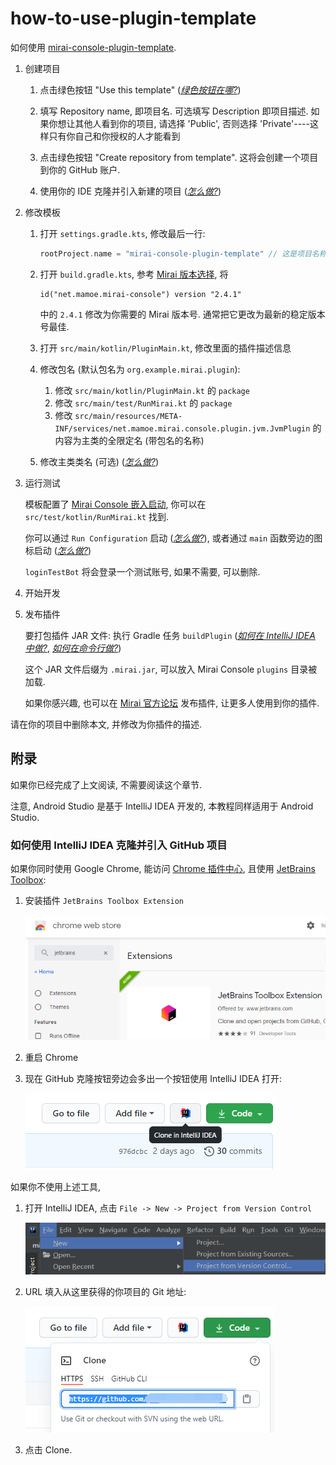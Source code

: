 # how-to-use-plugin-template

如何使用 [mirai-console-plugin-template](https://github.com/project-mirai/mirai-console-plugin-template).

1. 创建项目
   1. 点击绿色按钮 "Use this template" (*[绿色按钮在哪?](.github/WhereIsTheGreenButton.png)*)

   2. 填写 Repository name, 即项目名. 可选填写 Description 即项目描述.
      如果你想让其他人看到你的项目, 请选择 'Public', 否则选择 'Private'----这样只有你自己和你授权的人才能看到

   3. 点击绿色按钮 "Create repository from template". 这将会创建一个项目到你的 GitHub 账户.

   4. 使用你的 IDE 克隆并引入新建的项目 (*[怎么做?](#如何使用-intellij-idea-克隆并引入-github-项目)*)

2. 修改模板
   1. 打开 `settings.gradle.kts`, 修改最后一行:
      ```kotlin
      rootProject.name = "mirai-console-plugin-template" // 这是项目名称, 修改为你自己的.
      ```

   2. 打开 `build.gradle.kts`, 参考 [Mirai 版本选择](https://github.com/mamoe/mirai/blob/dev/docs/ConfiguringProjects.md), 将
      ```
      id("net.mamoe.mirai-console") version "2.4.1"
      ```
      中的 `2.4.1` 修改为你需要的 Mirai 版本号. 通常把它更改为最新的稳定版本号最佳.

   3. 打开 `src/main/kotlin/PluginMain.kt`, 修改里面的插件描述信息
   4. 修改包名 (默认包名为 `org.example.mirai.plugin`):
      1. 修改 `src/main/kotlin/PluginMain.kt` 的 `package`
      2. 修改 `src/main/test/RunMirai.kt` 的 `package`
      3. 修改 `src/main/resources/META-INF/services/net.mamoe.mirai.console.plugin.jvm.JvmPlugin` 的内容为主类的全限定名 (带包名的名称)
   5. 修改主类类名 (可选) (*[怎么做?](.github/HowToRename.png)*)

3. 运行测试

   模板配置了 [Mirai Console 嵌入启动][嵌入启动], 你可以在 `src/test/kotlin/RunMirai.kt` 找到.

   你可以通过 `Run Configuration` 启动 (*[怎么做?](.github/HowToUseRunConfiguration.png)*), 或者通过 `main` 函数旁边的图标启动 (*[怎么做?](.github/HowToRunViaGutter.png)*)

   `loginTestBot` 将会登录一个测试账号, 如果不需要, 可以删除.

4. 开始开发

5. 发布插件

   要打包插件 JAR 文件: 执行 Gradle 任务 `buildPlugin` (*[如何在 IntelliJ IDEA 中做?](.github/HowToRunBuildPluginInIDEA.png)*, *[如何在命令行做?](.github/HowToRunBuildPluginInCommandLine.png)*)

   这个 JAR 文件后缀为 `.mirai.jar`, 可以放入 Mirai Console `plugins` 目录被加载.

   如果你感兴趣, 也可以在 [Mirai 官方论坛](https://mirai.mamoe.net/category/6/%E9%A1%B9%E7%9B%AE%E5%8F%91%E5%B8%83) 发布插件, 让更多人使用到你的插件.


请在你的项目中删除本文, 并修改为你插件的描述.

[嵌入启动]: https://github.com/mamoe/mirai-console/blob/master/docs/Run.md#%E5%B5%8C%E5%85%A5%E5%BA%94%E7%94%A8%E5%90%AF%E5%8A%A8%E5%AE%9E%E9%AA%8C%E6%80%A7

## 附录

如果你已经完成了上文阅读, 不需要阅读这个章节.

注意, Android Studio 是基于 IntelliJ IDEA 开发的, 本教程同样适用于 Android Studio.

### 如何使用 IntelliJ IDEA 克隆并引入 GitHub 项目

如果你同时使用 Google Chrome, 能访问 [Chrome 插件中心](https://chrome.google.com/webstore/category/extensions?hl=en), 且使用 [JetBrains Toolbox](https://www.jetbrains.com/toolbox-app/):
1. 安装插件 `JetBrains Toolbox Extension`

   ![image](.github/image.png)

2. 重启 Chrome

4. 现在 GitHub 克隆按钮旁边会多出一个按钮使用 IntelliJ IDEA 打开:

   ![image_1](.github/image_1.png)


如果你不使用上述工具,
1. 打开 IntelliJ IDEA, 点击 `File -> New -> Project from Version Control`

   ![image_2](.github/image_2.png)

2. URL 填入从这里获得的你项目的 Git 地址:

   ![image_3](.github/image_3.png)

3. 点击 Clone.